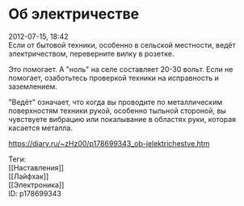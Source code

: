 Об электричестве
=================

   
 2012-07-15, 18:42   
  Если от бытовой техники, особенно в сельской местности, ведёт электричеством, переверните вилку в розетке.   
   
 Это помогает. А "ноль" на селе составляет 20-30 вольт. Если не помогает, озаботьтесь проверкой техники на исправность и заземлением.   
   
 "Ведёт" означает, что когда вы проводите по металлическим поверхностям техники рукой, особенно тыльной стороной, вы чувствуете вибрацию или покалывание в областях руки, которая касается металла.   
    
 <https://diary.ru/~zHz00/p178699343_ob-jelektrichestve.htm>   
   
 Теги:   
 [[Наставления]]   
 [[Лайфхак]]   
 [[Электроника]]   
 ID: p178699343